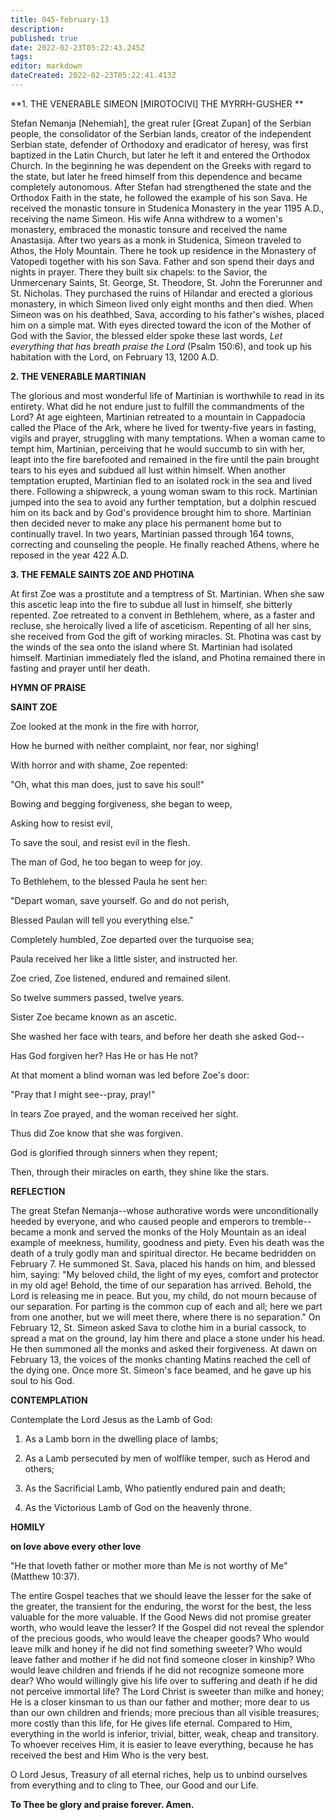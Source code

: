 ```yaml
---
title: 045-february-13
description: 
published: true
date: 2022-02-23T05:22:43.245Z
tags: 
editor: markdown
dateCreated: 2022-02-23T05:22:41.413Z
---
```



**1. THE VENERABLE SIMEON [MIROTOCIVI] THE MYRRH-GUSHER
**

Stefan Nemanja [Nehemiah], the great ruler [Great Zupan] of the Serbian people, the consolidator of the Serbian lands, creator of the independent Serbian state, defender of Orthodoxy and eradicator of heresy, was first baptized in the Latin Church, but later he left it and entered the Orthodox Church. In the beginning he was dependent on the Greeks with regard to the state, but later he freed himself from this dependence and became completely autonomous. After Stefan had strengthened the state and the Orthodox Faith in the state, he followed the example of his son Sava. He received the monastic tonsure in Studenica Monastery in the year 1195 A.D., receiving the name Simeon. His wife Anna withdrew to a women's monastery, embraced the monastic tonsure and received the name Anastasija. After two years as a monk in Studenica, Simeon traveled to Athos, the Holy Mountain. There he took up residence in the Monastery of Vatopedi together with his son Sava. Father and son spend their days and nights in prayer. There they built six chapels: to the Savior, the Unmercenary Saints, St. George, St. Theodore, St. John the Forerunner and St. Nicholas. They purchased the ruins of Hilandar and erected a glorious monastery, in which Simeon lived only eight months and then died. When Simeon was on his deathbed, Sava, according to his father's wishes, placed him on a simple mat. With eyes directed toward the icon of the Mother of God with the Savior, the blessed elder spoke these last words, *Let everything that has breath praise the Lord* (Psalm 150:6), and took up his habitation with the Lord, on February 13, 1200 A.D.

**2. THE VENERABLE MARTINIAN**

The glorious and most wonderful life of Martinian is worthwhile to read in its entirety. What did he not endure just to fulfill the commandments of the Lord? At age eighteen, Martinian retreated to a mountain in Cappadocia called the Place of the Ark, where he lived for twenty-five years in fasting, vigils and prayer, struggling with many temptations. When a woman came to tempt him, Martinian, perceiving that he would succumb to sin with her, leapt into the fire barefooted and remained in the fire until the pain brought tears to his eyes and subdued all lust within himself. When another temptation erupted, Martinian fled to an isolated rock in the sea and lived there. Following a shipwreck, a young woman swam to this rock. Martinian jumped into the sea to avoid any further temptation, but a dolphin rescued him on its back and by God's providence brought him to shore. Martinian then decided never to make any place his permanent home but to continually travel. In two years, Martinian passed through 164 towns, correcting and counseling the people. He finally reached Athens, where he reposed in the year 422 A.D.

**3. THE FEMALE SAINTS ZOE AND PHOTINA**

At first Zoe was a prostitute and a temptress of St. Martinian. When she saw this ascetic leap into the fire to subdue all lust in himself, she bitterly repented. Zoe retreated to a convent in Bethlehem, where, as a faster and recluse, she heroically lived a life of asceticism. Repenting of all her sins, she received from God the gift of working miracles. St. Photina was cast by the winds of the sea onto the island where St. Martinian had isolated himself. Martinian immediately fled the island, and Photina remained there in fasting and prayer until her death.



**HYMN OF PRAISE**

**SAINT ZOE**

Zoe looked at the monk in the fire with horror,

How he burned with neither complaint, nor fear, nor sighing!

With horror and with shame, Zoe repented:

"Oh, what this man does, just to save his soul!"

Bowing and begging forgiveness, she began to weep,

Asking how to resist evil,

To save the soul, and resist evil in the flesh.

The man of God, he too began to weep for joy.

To Bethlehem, to the blessed Paula he sent her:

"Depart woman, save yourself. Go and do not perish,

Blessed Paulan will tell you everything else."

Completely humbled, Zoe departed over the turquoise sea;

Paula received her like a little sister, and instructed her.

Zoe cried, Zoe listened, endured and remained silent.

So twelve summers passed, twelve years.

Sister Zoe became known as an ascetic.

She washed her face with tears, and before her death she asked God--

Has God forgiven her? Has He or has He not?

At that moment a blind woman was led before Zoe's door:

"Pray that I might see--pray, pray!"

In tears Zoe prayed, and the woman received her sight.

Thus did Zoe know that she was forgiven.

God is glorified through sinners when they repent;

Then, through their miracles on earth, they shine like the stars.


**REFLECTION**

The great Stefan Nemanja--whose authorative words were unconditionally heeded by everyone, and who caused people and emperors to tremble--became a monk and served the monks of the Holy Mountain as an ideal example of meekness, humility, goodness and piety. Even his death was the death of a truly godly man and spiritual director. He became bedridden on February 7. He summoned St. Sava, placed his hands on him, and blessed him, saying: "My beloved child, the light of my eyes, comfort and protector in my old age! Behold, the time of our separation has arrived. Behold, the Lord is releasing me in peace. But you, my child, do not mourn because of our separation. For parting is the common cup of each and all; here we part from one another, but we will meet there, where there is no separation." On February 12, St. Simeon asked Sava to clothe him in a burial cassock, to spread a mat on the ground, lay him there and place a stone under his head. He then summoned all the monks and asked their forgiveness. At dawn on February 13, the voices of the monks chanting Matins reached the cell of the dying one. Once more St. Simeon's face beamed, and he gave up his soul to his God.



**CONTEMPLATION**

Contemplate the Lord Jesus as the Lamb of God:

1.  As a Lamb born in the dwelling place of lambs;

1.  As a Lamb persecuted by men of wolflike temper, such as Herod and others;

1.  As the Sacrificial Lamb, Who patiently endured pain and death;

1.  As the Victorious Lamb of God on the heavenly throne.



**HOMILY**

**on love above every other love**

"He that loveth father or mother more than Me is not worthy of Me" (Matthew 10:37).

The entire Gospel teaches that we should leave the lesser for the sake of the greater, the transient for the enduring, the worst for the best, the less valuable for the more valuable. If the Good News did not promise greater worth, who would leave the lesser? If the Gospel did not reveal the splendor of the precious goods, who would leave the cheaper goods? Who would leave milk and honey if he did not find something sweeter? Who would leave father and mother if he did not find someone closer in kinship? Who would leave children and friends if he did not recognize someone more dear? Who would willingly give his life over to suffering and death if he did not perceive immortal life? The Lord Christ is sweeter than milke and honey; He is a closer kinsman to us than our father and mother; more dear to us than our own children and friends; more precious than all visible treasures; more costly than this life, for He gives life eternal. Compared to Him, everything in the world is inferior, trivial, bitter, weak, cheap and transitory. To whoever receives Him, it is easier to leave everything, because he has received the best and Him Who is the very best.

O Lord Jesus, Treasury of all eternal riches, help us to unbind ourselves from everything and to cling to Thee, our Good and our Life.

**To Thee be glory and praise forever. Amen.**

 
